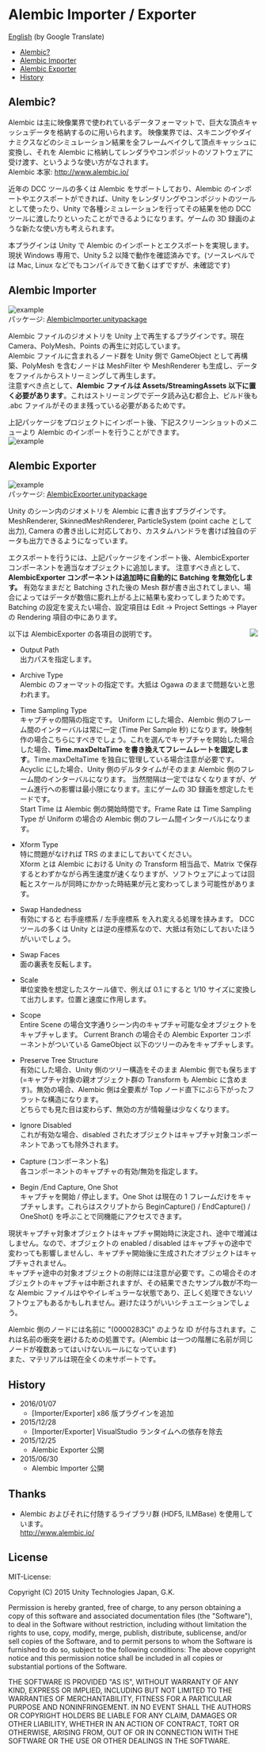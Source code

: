 # Alembic Importer / Exporter
[English](https://translate.google.com/translate?sl=ja&tl=en&u=https://github.com/unity3d-jp/AlembicImporter) (by Google Translate)
- [Alembic?](#alembic)
- [Alembic Importer](#alembic-importer)
- [Alembic Exporter](#alembic-exporter)
- [History](#history)

## Alembic?
Alembic は主に映像業界で使われているデータフォーマットで、巨大な頂点キャッシュデータを格納するのに用いられます。  映像業界では、スキニングやダイナミクスなどのシミュレーション結果を全フレームベイクして頂点キャッシュに変換し、それを Alembic に格納してレンダラやコンポジットのソフトウェアに受け渡す、というような使い方がなされます。  
Alembic 本家: http://www.alembic.io/

近年の DCC ツールの多くは Alembic をサポートしており、Alembic のインポートやエクスポートができれば、Unity をレンダリングやコンポジットのツールとして使ったり、Unity で各種シミュレーションを行ってその結果を他の DCC ツールに渡したりといったことができるようになります。ゲームの 3D 録画のような新たな使い方も考えられます。  

本プラグインは Unity で Alembic のインポートとエクスポートを実現します。
現状 Windows 専用で、Unity 5.2 以降で動作を確認済みです。(ソースレベルでは Mac, Linux などでもコンパイルできて動くはずですが、未確認です)  

## Alembic Importer
![example](Screenshots/alembic_example.gif)  
パッケージ: [AlembicImporter.unitypackage](Packages/AlembicImporter.unitypackage?raw=true)

Alembic ファイルのジオメトリを Unity 上で再生するプラグインです。現在 Camera、PolyMesh、Points の再生に対応しています。  
Alembic ファイルに含まれるノード群を Unity 側で GameObject として再構築、PolyMesh を含むノードは MeshFilter や MeshRenderer も生成し、データをファイルからストリーミングして再生します。  
注意すべき点として、**Alembic ファイルは Assets/StreamingAssets 以下に置く必要があります**。これはストリーミングでデータ読み込む都合上、ビルド後も .abc ファイルがそのまま残っている必要があるためです。

上記パッケージをプロジェクトにインポート後、下記スクリーンショットのメニューより Alembic のインポートを行うことができます。  
![example](Screenshots/menu.png)  


## Alembic Exporter
![example](Screenshots/AlembicExporter.gif)  
パッケージ: [AlembicExporter.unitypackage](Packages/AlembicExporter.unitypackage?raw=true)

Unity のシーン内のジオメトリを Alembic に書き出すプラグインです。
MeshRenderer, SkinnedMeshRenderer, ParticleSystem (point cache として出力), Camera の書き出しに対応しており、カスタムハンドラを書けば独自のデータも出力できるようになっています。  


エクスポートを行うには、上記パッケージをインポート後、AlembicExporter  コンポーネントを適当なオブジェクトに追加します。
注意すべき点として、**AlembicExporter コンポーネントは追加時に自動的に Batching を無効化します。** 有効なままだと Batching された後の Mesh 群が書き出されてしまい、場合によってはデータが数倍に膨れ上がる上に結果も変わってしまうためです。  
Batching の設定を変えたい場合、設定項目は Edit -> Project Settings -> Player の Rendering 項目の中にあります。  

以下は AlembicExporter の各項目の説明です。
<img align="right" src="Screenshots/AlembicExporter.png">
- Output Path  
  出力パスを指定します。  

- Archive Type  
  Alembic のフォーマットの指定です。大抵は Ogawa のままで問題ないと思われます。  

- Time Sampling Type  
  キャプチャの間隔の指定です。
  Uniform にした場合、Alembic 側のフレーム間のインターバルは常に一定 (Time Per Sample 秒) になります。映像制作の場合こちらにすべきでしょう。これを選んでキャプチャを開始した場合した場合、**Time.maxDeltaTime を書き換えてフレームレートを固定します**。Time.maxDeltaTime を独自に管理している場合注意が必要です。  
  Acyclic にした場合、Unity 側のデルタタイムがそのまま Alembic 側のフレーム間のインターバルになります。 当然間隔は一定ではなくなりますが、ゲーム進行への影響は最小限になります。主にゲームの 3D 録画を想定したモードです。  
  Start Time は Alembic 側の開始時間です。Frame Rate は Time Sampling Type が Uniform の場合の Alembic 側のフレーム間インターバルになります。  

- Xform Type  
  特に問題がなければ TRS のままにしておいてください。  
  Xform とは Alembic における Unity の Transform 相当品で、Matrix で保存するとわずかながら再生速度が速くなりますが、ソフトウェアによっては回転とスケールが同時にかかった時結果が元と変わってしまう可能性があります。  

- Swap Handedness  
  有効にすると 右手座標系 / 左手座標系 を入れ変える処理を挟みます。
  DCC ツールの多くは Unity とは逆の座標系なので、大抵は有効にしておいたほうがいいでしょう。  

- Swap Faces  
  面の裏表を反転します。

- Scale  
  単位変換を想定したスケール値で、例えば 0.1 にすると 1/10 サイズに変換して出力します。位置と速度に作用します。  

- Scope  
  Entire Scene の場合文字通りシーン内のキャプチャ可能な全オブジェクトをキャプチャします。
  Current Branch の場合その Alembic Exporter コンポーネントがついている GameObject 以下のツリーのみをキャプチャします。

- Preserve Tree Structure  
  有効にした場合、Unity 側のツリー構造をそのまま Alembic 側でも保ちます (=キャプチャ対象の親オブジェクト群の Transform も Alembic に含めます)。無効の場合、Alembic 側は全要素が Top ノード直下にぶら下がったフラットな構造になります。  
  どちらでも見た目は変わらず、無効の方が情報量は少なくなります。  

- Ignore Disabled  
  これが有効な場合、disabled されたオブジェクトはキャプチャ対象コンポーネントであっても除外されます。

- Capture (コンポーネント名)  
  各コンポーネントのキャプチャの有効/無効を指定します。

- Begin /End Capture, One Shot  
  キャプチャを開始 / 停止します。One Shot は現在の 1 フレームだけをキャプチャします。これらはスクリプトから BeginCapture() / EndCapture() / OneShot() を呼ぶことで同機能にアクセスできます。  

現状キャプチャ対象オブジェクトはキャプチャ開始時に決定され、途中で増減はしません。なので、オブジェクトの enabled / disabled はキャプチャの途中で変わっても影響しませんし、キャプチャ開始後に生成されたオブジェクトはキャプチャされません。  
キャプチャ途中の対象オブジェクトの削除には注意が必要です。この場合そのオブジェクトのキャプチャは中断されますが、その結果できたサンプル数が不均一な Alembic ファイルはややイレギュラーな状態であり、正しく処理できないソフトウェアもあるかもしれません。避けたほうがいいシチュエーションでしょう。  

Alembic 側のノードには名前に "(0000283C)" のような ID が付与されます。これは名前の衝突を避けるための処置です。(Alembic は一つの階層に名前が同じノードが複数あってはいけないルールになっています)  
また、マテリアルは現在全くの未サポートです。


## History
- 2016/01/07
  - [Importer/Exporter] x86 版プラグインを追加
- 2015/12/28
  - [Importer/Exporter] VisualStudio ランタイムへの依存を除去
- 2015/12/25
  - Alembic Exporter 公開
- 2015/06/30
  - Alembic Importer 公開


## Thanks
- Alembic およびそれに付随するライブラリ群 (HDF5, ILMBase) を使用しています。  
  http://www.alembic.io/

## License
MIT-License:

Copyright (C) 2015 Unity Technologies Japan, G.K.

Permission is hereby granted, free of charge, to any person obtaining a copy of this software and associated documentation files (the "Software"), to deal in the Software without restriction, including without limitation the rights to use, copy, modify, merge, publish, distribute, sublicense, and/or sell copies of the Software, and to permit persons to whom the Software is furnished to do so, subject to the following conditions: The above copyright notice and this permission notice shall be included in all copies or substantial portions of the Software.

THE SOFTWARE IS PROVIDED "AS IS", WITHOUT WARRANTY OF ANY KIND, EXPRESS OR IMPLIED, INCLUDING BUT NOT LIMITED TO THE WARRANTIES OF MERCHANTABILITY, FITNESS FOR A PARTICULAR PURPOSE AND NONINFRINGEMENT. IN NO EVENT SHALL THE AUTHORS OR COPYRIGHT HOLDERS BE LIABLE FOR ANY CLAIM, DAMAGES OR OTHER LIABILITY, WHETHER IN AN ACTION OF CONTRACT, TORT OR OTHERWISE, ARISING FROM, OUT OF OR IN CONNECTION WITH THE SOFTWARE OR THE USE OR OTHER DEALINGS IN THE SOFTWARE.
